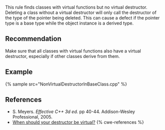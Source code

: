This rule finds classes with virtual functions but no virtual destructor. Deleting a class without a virtual destructor will only call the destructor of the type of the pointer being deleted. This can cause a defect if the pointer type is a base type while the object instance is a derived type.


## Recommendation
Make sure that all classes with virtual functions also have a virtual destructor, especially if other classes derive from them.


## Example
{% sample src="NonVirtualDestructorInBaseClass.cpp" %}

## References
* S. Meyers. *Effective C++ 3d ed.* pp 40-44. Addison-Wesley Professional, 2005.
* [When should your destructor be virtual?](https://devblogs.microsoft.com/oldnewthing/20040507-00/?p=39443)
{% cwe-references %}
